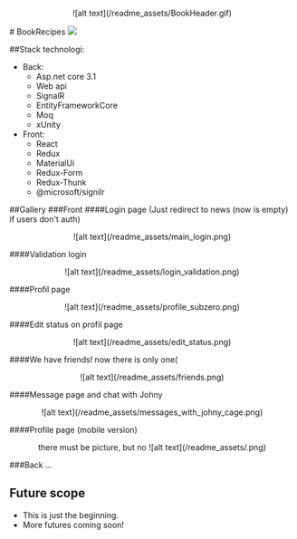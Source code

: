 <p align="center">
 ![alt text](/readme_assets/BookHeader.gif)
 </p>
# BookRecipes <img src="https://img.shields.io/badge/app-v1-brightgreen">

##Stack technologi:
* Back:
  * Asp.net core 3.1
  * Web api
  * SignalR
  * EntityFrameworkCore
  * Moq
  * xUnity
* Front:
  * React
  * Redux
  * MaterialUi
  * Redux-Form
  * Redux-Thunk
  * @microsoft/signilr  

 ##Gallery
 ###Front
 ####Login page (Just redirect to news (now is empty) if users don't auth)
<p align="center">
 ![alt text](/readme_assets/main_login.png)
 </p>
  ####Validation login
<p align="center">
 ![alt text](/readme_assets/login_validation.png)
 </p>
  ####Profil page
<p align="center">
 ![alt text](/readme_assets/profile_subzero.png)
 </p>
  ####Edit status on profil page
<p align="center">
 ![alt text](/readme_assets/edit_status.png)
 </p>
  ####We have friends! now there is only one(
<p align="center">
 ![alt text](/readme_assets/friends.png)
 </p>
  ####Message page and chat with Johny
<p align="center">
 ![alt text](/readme_assets/messages_with_johny_cage.png)
 </p>
  ####Profile page (mobile version)
<p align="center">
 there must be picture, but no
 ![alt text](/readme_assets/.png)
 </p>
 ###Back ...
 
## Future scope
- This is just the beginning.
- More futures coming soon!

